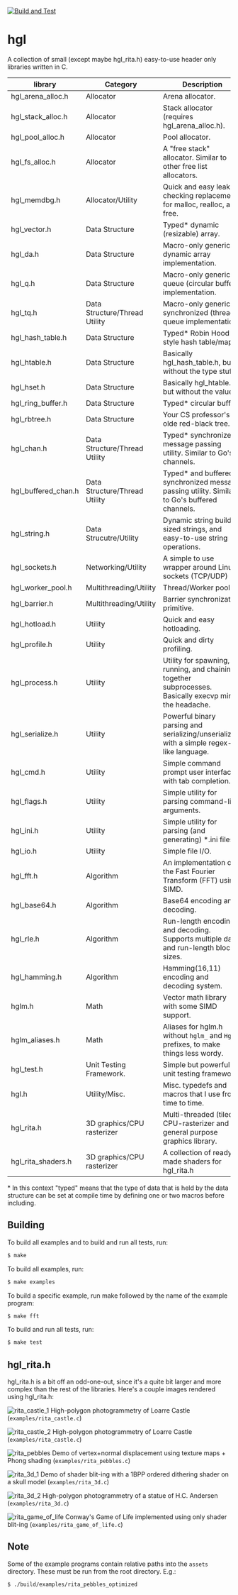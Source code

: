[![Build and Test](https://github.com/henrikglass/hgl/actions/workflows/build-and-test.yml/badge.svg)](https://github.com/henrikglass/hgl/actions/workflows/build-and-test.yml)

# hgl
A collection of small (except maybe hgl\_rita.h) easy-to-use header only libraries written in C.

| **library**           | **Category**                  | **Description**                                                                                         |
|-----------------------|-------------------------------|---------------------------------------------------------------------------------------------------------|
| hgl\_arena\_alloc.h   | Allocator                     | Arena allocator.                                                                                        |
| hgl\_stack\_alloc.h   | Allocator                     | Stack allocator (requires hgl\_arena\_alloc.h).                                                         |
| hgl\_pool\_alloc.h    | Allocator                     | Pool allocator.                                                                                         |
| hgl\_fs\_alloc.h      | Allocator                     | A "free stack" allocator. Similar to other free list allocators.                                        |
| hgl\_memdbg.h         | Allocator/Utility             | Quick and easy leak checking replacement for malloc, realloc, and free.                                 |
| hgl\_vector.h         | Data Structure                | Typed\* dynamic (resizable) array.                                                                      |
| hgl\_da.h             | Data Structure                | Macro-only generic dynamic array implementation.                                                        |
| hgl\_q.h              | Data Structure                | Macro-only generic queue (circular buffer) implementation.                                              |
| hgl\_tq.h             | Data Structure/Thread Utility | Macro-only generic synchronized (thread) queue implementation.                                          |
| hgl\_hash\_table.h    | Data Structure                | Typed\* Robin Hood style hash table/map.                                                                |
| hgl\_htable.h         | Data Structure                | Basically hgl\_hash\_table.h, but without the type stuff.                                               |
| hgl\_hset.h           | Data Structure                | Basically hgl\_htable.h, but without the value.                                                         |
| hgl\_ring\_buffer.h   | Data Structure                | Typed\* circular buffer.                                                                                |
| hgl\_rbtree.h         | Data Structure                | Your CS professor's ye olde red-black tree.                                                             |
| hgl\_chan.h           | Data Structure/Thread Utility | Typed\* synchronized message passing utility. Similar to Go's channels.                                 |
| hgl\_buffered\_chan.h | Data Structure/Thread Utility | Typed\* and buffered synchronized message passing utility. Similar to Go's buffered channels.           |
| hgl\_string.h         | Data Strucutre/Utility        | Dynamic string builder, sized strings, and easy-to-use string operations.                               |
| hgl\_sockets.h        | Networking/Utility            | A simple to use wrapper around Linux sockets (TCP/UDP)                                                  |
| hgl\_worker\_pool.h   | Multithreading/Utility        | Thread/Worker pool.                                                                                     |
| hgl\_barrier.h        | Multithreading/Utility        | Barrier synchronization primitive.                                                                      |
| hgl\_hotload.h        | Utility                       | Quick and easy hotloading.                                                                              |
| hgl\_profile.h        | Utility                       | Quick and dirty profiling.                                                                              |
| hgl\_process.h        | Utility                       | Utility for spawning, running, and chaining together subprocesses. Basically execvp minus the headache. |
| hgl\_serialize.h      | Utility                       | Powerful binary parsing and serializing/unserializing with a simple regex-like language.                |
| hgl\_cmd.h            | Utility                       | Simple command prompt user interface with tab completion.                                               |
| hgl\_flags.h          | Utility                       | Simple utility for parsing command-line arguments.                                                      |
| hgl\_ini.h            | Utility                       | Simple utility for parsing (and generating) \*.ini files                                                |
| hgl\_io.h             | Utility                       | Simple file I/O.                                                                                        |
| hgl\_fft.h            | Algorithm                     | An implementation of the Fast Fourier Transform (FFT) using SIMD.                                       |
| hgl\_base64.h         | Algorithm                     | Base64 encoding and decoding.                                                                           |
| hgl\_rle.h            | Algorithm                     | Run-length encoding and decoding. Supports multiple data and run-length block sizes.                    |
| hgl\_hamming.h        | Algorithm                     | Hamming(16,11) encoding and decoding system.                                                            |
| hglm.h                | Math                          | Vector math library with some SIMD support.                                                             |
| hglm\_aliases.h       | Math                          | Aliases for hglm.h without `hglm_` and `Hglm` prefixes, to make things less wordy.                      |
| hgl\_test.h           | Unit Testing Framework.       | Simple but powerful unit testing framework.                                                             |
| hgl.h                 | Utility/Misc.                 | Misc. typedefs and macros that I use from time to time.                                                 |
| hgl\_rita.h           | 3D graphics/CPU rasterizer    | Multi-threaded (tiled) CPU-rasterizer and general purpose graphics library.                             |
| hgl\_rita\_shaders.h  | 3D graphics/CPU rasterizer    | A collection of ready-made shaders for hgl\_rita.h                                                      |

\* In this context "typed" means that the type of data that is held by the data
   structure can be set at compile time by defining one or two macros before including.

## Building

To build all examples and to build and run all tests, run:

```bash
$ make
```

To build all examples, run:

```bash
$ make examples
```

To build a specific example, run make followed by the name of the example program:

```bash
$ make fft
```

To build and run all tests, run:

```bash
$ make test
```

## hgl_rita.h
hgl_rita.h is a bit off an odd-one-out, since it's a quite bit larger and more complex than the rest of the libraries. Here's a couple images rendered using hgl_rita.h:

![rita_castle_1](images/rita_1.png)
High-polygon photogrammetry of Loarre Castle (`examples/rita_castle.c`)

![rita_castle_2](images/rita_2.png)
High-polygon photogrammetry of Loarre Castle (`examples/rita_castle.c`)

![rita_pebbles](images/rita_3.png)
Demo of vertex+normal displacement using texture maps + Phong shading (`examples/rita_pebbles.c`)

![rita_3d_1](images/rita_4.png)
Demo of shader blit-ing with a 1BPP ordered dithering shader on a skull model (`examples/rita_3d.c`)

![rita_3d_2](images/rita_5.png)
High-polygon photogrammetry of a statue of H.C. Andersen (`examples/rita_3d.c`)

![rita_game_of_life](images/rita_6.png)
Conway's Game of Life implemented using only shader blit-ing (`examples/rita_game_of_life.c`)

## Note
Some of the example programs contain relative paths into the `assets` directory. These must be run from
the root directory. E.g.:

```bash
$ ./build/examples/rita_pebbles_optimized
```

